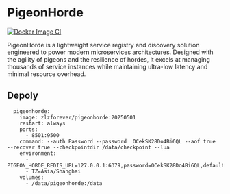 # PigeonHorde

[![Docker Image CI](https://github.com/zlzforever/PigeonHorde/actions/workflows/docker-image.yml/badge.svg)](https://github.com/zlzforever/PigeonHorde/actions/workflows/docker-image.yml)

PigeonHorde is a lightweight service registry and discovery solution engineered to power modern microservices architectures. Designed with the agility of pigeons and the resilience of hordes, it excels at managing thousands of service instances while maintaining ultra-low latency and minimal resource overhead.

## Depoly

``` 
  pigeonhorde:
    image: zlzforever/pigeonhorde:20250501
    restart: always
    ports:
      - 8501:9500
    command: --auth Password --password  OCekSK28Do4Bi6QL --aof true   --recover true --checkpointdir /data/checkpoint --lua
    environment:
      - PIGEON_HORDE_REDIS_URL=127.0.0.1:6379,password=OCekSK28Do4Bi6QL,defaultDatabase=0
      - TZ=Asia/Shanghai
    volumes:
      - /data/pigeonhorde:/data
```